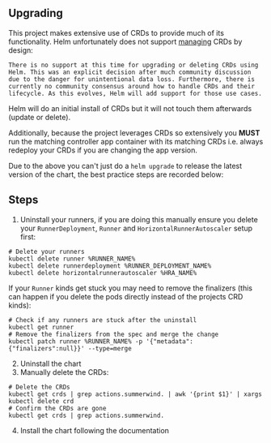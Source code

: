 ## Upgrading

This project makes extensive use of CRDs to provide much of its functionality. Helm unfortunately does not support [managing](https://helm.sh/docs/chart_best_practices/custom_resource_definitions/) CRDs by design:

```
There is no support at this time for upgrading or deleting CRDs using Helm. This was an explicit decision after much community discussion due to the danger for unintentional data loss. Furthermore, there is currently no community consensus around how to handle CRDs and their lifecycle. As this evolves, Helm will add support for those use cases.
```

Helm will do an initial install of CRDs but it will not touch them afterwards (update or delete).

Additionally, because the project leverages CRDs so extensively you **MUST** run the matching controller app container with its matching CRDs i.e. always redeploy your CRDs if you are changing the app version.

Due to the above you can't just do a `helm upgrade` to release the latest version of the chart, the best practice steps are recorded below:

## Steps

1. Uninstall your runners, if you are doing this manually ensure you delete your `RunnerDeployment`, `Runner` and `HorizontalRunnerAutoscaler` setup first:

```shell
# Delete your runners
kubectl delete runner %RUNNER_NAME%
kubectl delete runnerdeployment %RUNNER_DEPLOYMENT_NAME%
kubectl delete horizontalrunnerautoscaler %HRA_NAME%
```

If your `Runner` kinds get stuck you may need to remove the finalizers (this can happen if you delete the pods directly instead of the projects CRD kinds):

```shell
# Check if any runners are stuck after the uninstall
kubectl get runner
# Remove the finalizers from the spec and merge the change
kubectl patch runner %RUNNER_NAME% -p '{"metadata":{"finalizers":null}}' --type=merge
```

2. Uninstall the chart
3. Manually delete the CRDs:

```shell
# Delete the CRDs
kubectl get crds | grep actions.summerwind. | awk '{print $1}' | xargs kubectl delete crd
# Confirm the CRDs are gone
kubectl get crds | grep actions.summerwind.
```

4. Install the chart following the documentation
